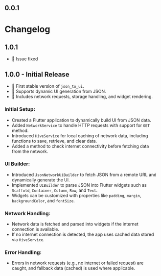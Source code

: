

## 0.0.1

# Changelog

## 1.0.1
- 📌 Issue fixed

## 1.0.0 - Initial Release
- 🎉 First stable version of `json_to_ui`.
- 📌 Supports dynamic UI generation from JSON.
- 🚀 Includes network requests, storage handling, and widget rendering.


### Initial Setup:
- Created a Flutter application to dynamically build UI from JSON data.
- Added `NetworkService` to handle HTTP requests with support for `GET`  method.
- Introduced `HiveService` for local caching of network data, including functions to save, retrieve, and clear data.
- Added a method to check internet connectivity before fetching data from the network.

### UI Builder:
- Introduced `JsonNetworkUiBuilder` to fetch JSON from a remote URL and dynamically generate the UI.
- Implemented `UIBuilder` to parse JSON into Flutter widgets such as `Scaffold`, `Container`, `Column`, `Row`, and `Text`.
- Widgets can be customized with properties like `padding`, `margin`, `backgroundColor`, and `fontSize`.

### Network Handling:
- Network data is fetched and parsed into widgets if the internet connection is available.
- If no internet connection is detected, the app uses cached data stored via `HiveService`.

### Error Handling:
- Errors in network requests (e.g., no internet or failed request) are caught, and fallback data (cached) is used where applicable.

